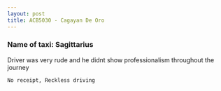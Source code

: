 ```yaml
---
layout: post
title: ACB5030 - Cagayan De Oro
---
```


### Name of taxi: Sagittarius

Driver was very rude and he didnt show professionalism throughout the journey

```No receipt, Reckless driving```
